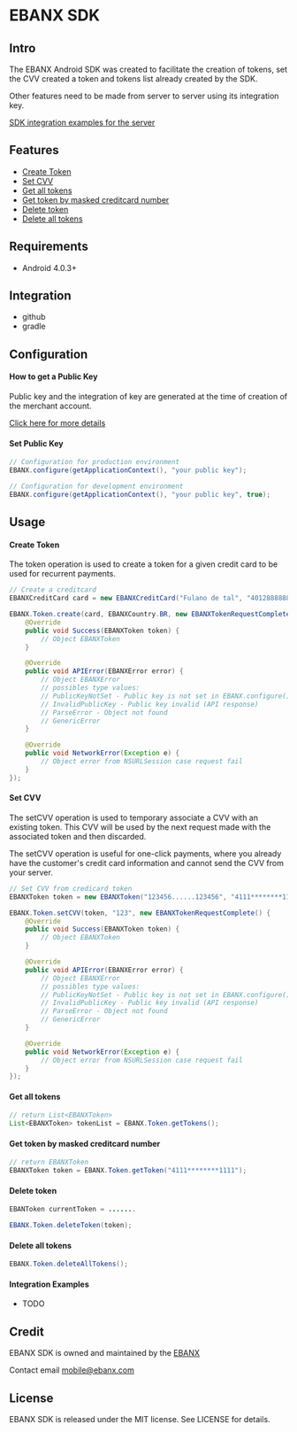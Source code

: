 # EBANX SDK

## Intro

The EBANX Android SDK was created to facilitate the creation of tokens, set the CVV created a token and tokens list already created by the SDK.

Other features need to be made from server to server using its integration key.

[SDK integration examples for the server](#integration-examples)

## Features

- [Create Token](#create-token)
- [Set CVV](#set-cvv)
- [Get all tokens](#get-all-tokens)
- [Get token by masked creditcard number](#get-token-by-masked-creditcard-number)
- [Delete token](#delete-token)
- [Delete all tokens](delete-all-tokens)

<!-- - [Complete Documentation](http://cocoadocs.org/docsets/EBANX) -->
    
## Requirements

- Android 4.0.3+

## Integration

- github
- gradle

## Configuration

#### How to get a Public Key

Public key and the integration of key are generated at the time of creation of the merchant account.

[Click here for more details](https://www.ebanx.com/business/en)


#### Set Public Key

```java
// Configuration for production environment
EBANX.configure(getApplicationContext(), "your public key");

// Configuration for development environment
EBANX.configure(getApplicationContext(), "your public key", true);
```

## Usage

#### Create Token

The token operation is used to create a token for a given credit card to be used for recurrent payments.

```java
// Create a creditcard
EBANXCreditCard card = new EBANXCreditCard("Fulano de tal", "4012888888881881", "12/2016", "321", EBANXCreditCardType.Visa);

EBANX.Token.create(card, EBANXCountry.BR, new EBANXTokenRequestComplete() {
    @Override
    public void Success(EBANXToken token) {
        // Object EBANXToken
    }

    @Override
    public void APIError(EBANXError error) {
        // Object EBANXError
        // possibles type values:
        // PublicKeyNotSet - Public key is not set in EBANX.configure()
        // InvalidPublicKey - Public key invalid (API response)
        // ParseError - Object not found
        // GenericError
    }

    @Override
    public void NetworkError(Exception e) {
        // Object error from NSURLSession case request fail
    }
});
```

#### Set CVV

The setCVV operation is used to temporary associate a CVV with an existing token. This CVV will be used by the next request made with the associated token and then discarded.

The setCVV operation is useful for one-click payments, where you already have the customer's credit card information and cannot send the CVV from your server.

```java
// Set CVV from credicard token
EBANXToken token = new EBANXToken("123456......123456", "4111********1111");

EBANX.Token.setCVV(token, "123", new EBANXTokenRequestComplete() {
    @Override
    public void Success(EBANXToken token) {
        // Object EBANXToken
    }

    @Override
    public void APIError(EBANXError error) {
        // Object EBANXError
        // possibles type values:
        // PublicKeyNotSet - Public key is not set in EBANX.configure()
        // InvalidPublicKey - Public key invalid (API response)
        // ParseError - Object not found
        // GenericError
    }

    @Override
    public void NetworkError(Exception e) {
        // Object error from NSURLSession case request fail
    }
});
```

#### Get all tokens

```java
// return List<EBANXToken>
List<EBANXToken> tokenList = EBANX.Token.getTokens();
```

#### Get token by masked creditcard number

```java
// return EBANXToken
EBANXToken token = EBANX.Token.getToken("4111********1111");
```

#### Delete token

```java
EBANToken currentToken = .......

EBANX.Token.deleteToken(token);
```

#### Delete all tokens

```java
EBANX.Token.deleteAllTokens();
```

#### Integration Examples

- TODO

## Credit

EBANX SDK is owned and maintained by the [EBANX](https://www.ebanx.com/br)

Contact email [mobile@ebanx.com](mailto:mobile@ebanx.com)

## License

EBANX SDK is released under the MIT license. See LICENSE for details.
